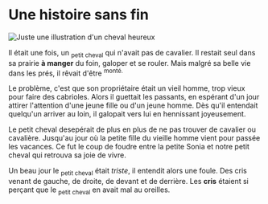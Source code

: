 # Une histoire sans fin

![Juste une illustration d'un cheval heureux](https://img.freepik.com/vecteurs-premium/cheval-drole-dessin-anime-cours-execution-fond-blanc_353337-757.jpg)

Il était une fois, un <sub>petit cheval</sub> qui n'avait pas de cavalier.
Il restait seul dans sa prairie **à manger** du foin, galoper et se rouler.
Mais malgré sa belle vie dans les prés, il rêvait d'être <sup>monté.</sup>

Le problème, c'est que son propriétaire était un vieil homme, trop vieux pour faire des cabrioles.
Alors il guettait les passants, en espérant d'un jour attirer l'attention d'une jeune fille ou d'un jeune homme.
Dès qu'il entendait quelqu'un arriver au loin, il galopait vers lui en hennissant joyeusement.
 
Le petit cheval desepérait de plus en plus de ne pas trouver de cavalier ou cavalière.
Jusqu'au jour où la petite fille du vieille homme vient pour passée les vacances.
Ce fut le coup de foudre entre la petite Sonia et notre petit cheval qui retrouva sa joie de vivre.

Un beau jour le <sub>petit cheval</sub> était *triste*, il entendit alors une foule.
Des cris venant de gauche, de droite, de devant et de derrière.
Les **cris** étaient si perçant que le <sub>petit cheval</sub> en avait mal au oreilles.

